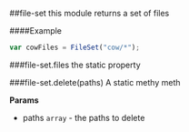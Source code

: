 <a name="module_file-set"></a>
##file-set
this module returns a set of files

  
####Example
```js
var cowFiles = FileSet("cow/*");
```
<a name="module_file-set#files"></a>
###file-set.files
the static property

  
<a name="module_file-set#delete"></a>
###file-set.delete(paths)
A static methy meth

**Params**
- paths `array` - the paths to delete

